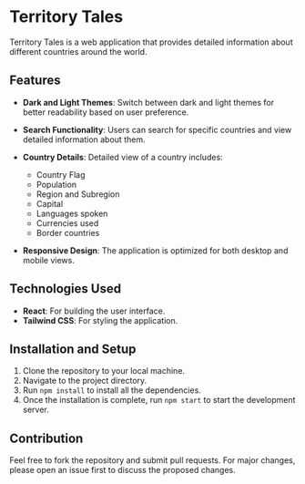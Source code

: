 # Territory Tales

Territory Tales is a web application that provides detailed information about different countries around the world.

## Features

- **Dark and Light Themes**: Switch between dark and light themes for better readability based on user preference.
  
- **Search Functionality**: Users can search for specific countries and view detailed information about them.
  
- **Country Details**: Detailed view of a country includes:
  - Country Flag
  - Population
  - Region and Subregion
  - Capital
  - Languages spoken
  - Currencies used
  - Border countries

- **Responsive Design**: The application is optimized for both desktop and mobile views.

## Technologies Used

- **React**: For building the user interface.
- **Tailwind CSS**: For styling the application.

## Installation and Setup

1. Clone the repository to your local machine.
2. Navigate to the project directory.
3. Run `npm install` to install all the dependencies.
4. Once the installation is complete, run `npm start` to start the development server.

## Contribution

Feel free to fork the repository and submit pull requests. For major changes, please open an issue first to discuss the proposed changes.
